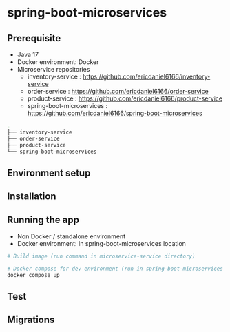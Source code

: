 # spring-boot-microservices

## Prerequisite
- Java 17
- Docker environment: Docker
- Microservice repositories
  - inventory-service : https://github.com/ericdaniel6166/inventory-service
  - order-service : https://github.com/ericdaniel6166/order-service
  - product-service : https://github.com/ericdaniel6166/product-service
  - spring-boot-microservices : https://github.com/ericdaniel6166/spring-boot-microservices
```bash
.
├── inventory-service
├── order-service
├── product-service
└── spring-boot-microservices
```
## Environment setup

## Installation

## Running the app

- Non Docker / standalone environment
- Docker environment: In spring-boot-microservices location
```bash
# Build image (run command in microservice-service directory)

# Docker compose for dev environment (run in spring-boot-microservices location)
docker compose up
```

## Test

## Migrations